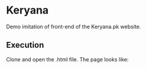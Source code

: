 # Keryana
Demo imitation of front-end of the Keryana.pk website.

## Execution
Clone and open the .html file. The page looks like:

